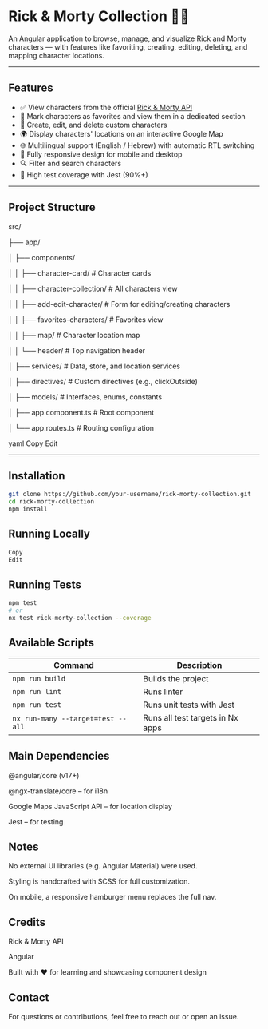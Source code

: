 # Rick & Morty Collection 🧪🚀

An Angular application to browse, manage, and visualize Rick and Morty characters — with features like favoriting, creating, editing, deleting, and mapping character locations.

---

## Features

- ✅ View characters from the official [Rick & Morty API](https://rickandmortyapi.com/)
- 🌟 Mark characters as favorites and view them in a dedicated section
- 📝 Create, edit, and delete custom characters
- 🌍 Display characters' locations on an interactive Google Map
- 🌐 Multilingual support (English / Hebrew) with automatic RTL switching
- 📱 Fully responsive design for mobile and desktop
- 🔍 Filter and search characters
- 🧪 High test coverage with Jest (90%+)

---

## Project Structure

src/

├── app/

│ ├── components/

│ │ ├── character-card/ # Character cards

│ │ ├── character-collection/ # All characters view

│ │ ├── add-edit-character/ # Form for editing/creating 
characters

│ │ ├── favorites-characters/ # Favorites view

│ │ ├── map/ # Character location map

│ │ └── header/ # Top navigation header

│ ├── services/ # Data, store, and location services

│ ├── directives/ # Custom directives (e.g., clickOutside)

│ ├── models/ # Interfaces, enums, constants

│ ├── app.component.ts # Root component

│ └── app.routes.ts # Routing configuration

yaml
Copy
Edit


---

## Installation

```bash
git clone https://github.com/your-username/rick-morty-collection.git
cd rick-morty-collection
npm install
```

## Running Locally

```bash
Copy
Edit
```


## Running Tests
```bash
npm test
# or
nx test rick-morty-collection --coverage
```


## Available Scripts

| Command                           | Description                      |
| --------------------------------- | -------------------------------- |
| `npm run build`                   | Builds the project               |
| `npm run lint`                    | Runs linter                      |
| `npm run test`                    | Runs unit tests with Jest        |
| `nx run-many --target=test --all` | Runs all test targets in Nx apps |



## Main Dependencies

@angular/core (v17+)

@ngx-translate/core – for i18n

Google Maps JavaScript API – for location display

Jest – for testing



## Notes

No external UI libraries (e.g. Angular Material) were used.

Styling is handcrafted with SCSS for full customization.

On mobile, a responsive hamburger menu replaces the full nav.


## Credits

Rick & Morty API

Angular

Built with ❤️ for learning and showcasing component design



## Contact

For questions or contributions, feel free to reach out or open an issue.


